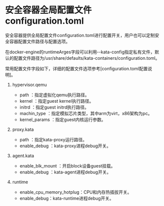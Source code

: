 # 安全容器全局配置文件configuration.toml<a name="ZH-CN_TOPIC_0184808167"></a>

安全容器提供全局配置文件configuration.toml进行配置开关，用户也可以定制安全容器配置文件路径与配置选项。

在docker-engine的runtimeArges字段可以利用--kata-config指定私有文件，默认的配置文件路径为/usr/share/defaults/kata-containers/configuration.toml。

常用配置文件字段如下，详细的配置文件选项参考[configuration.toml配置说明]。

1.  hypervisor.qemu
    -   path ：指定虚拟化qemu执行路径。
    -   kernel ：指定guest kernel执行路径。
    -   initrd ：指定guest initrd执行路径。
    -   machin\_type ：指定模拟芯片类型，其中arm为virt，x86架构为pc。
    -   kernel\_params ：指定guest内核运行参数。

2.  proxy.kata
    -   path ：指定kata-proxy运行路径。
    -   enable\_debug ：kata-proxy进程debug开关。

3.  agent.kata
    -   enable\_blk\_mount ：开启block设备guest挂载。
    -   enable\_debug ：kata-agent进程debug开关。

4.  runtime
    -   enable\_cpu\_memory\_hotplug：CPU和内存热插拔开关。
    -   enable\_debug：kata-runtime进程debug开关。


